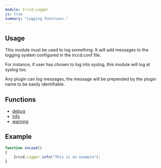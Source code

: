 ```yaml
---
module: Irccd.Logger
js: true
summary: "Logging functions."
---
```


## Usage

This module must be used to log something. It will add messages to the logging system configured in the irccd.conf file.

For instance, if user has chosen to log into syslog, this module will log at syslog too.

Any plugin can log messages, the message will be prepended by the plugin name to be easily identifiable.

## Functions

  - [debug](Irccd.Logger.debug.html)
  - [info](Irccd.Logger.info.html)
  - [warning](Irccd.Logger.warning.html)

## Example

````javascript
function onLoad()
{
    Irccd.Logger.info("This is an example");
}
````

